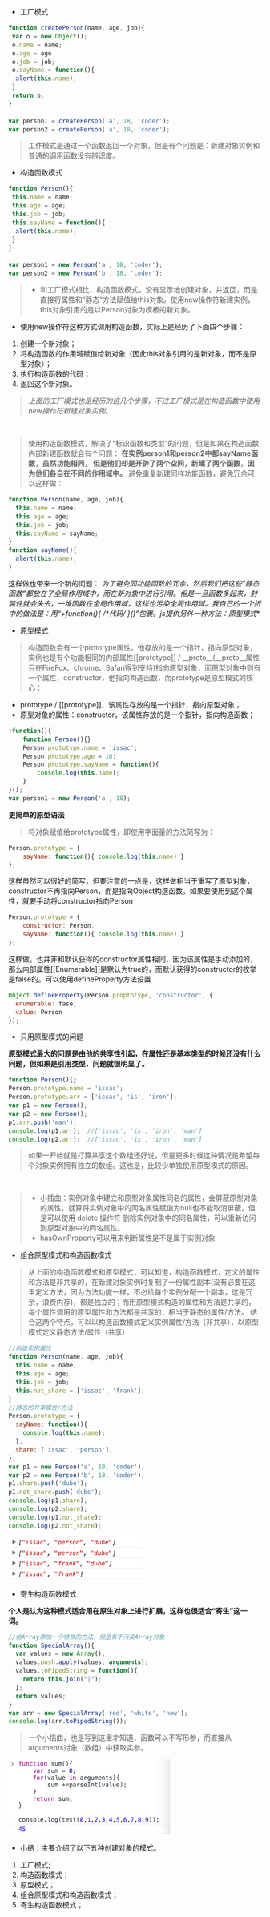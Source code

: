- 工厂模式

```js
function createPerson(name, age, job){
 var o = new Object();
 o.name = name;
 o.age = age
 o.job = job;
 o.sayName = function(){
  alert(this.name);
 }
 return o;
}

var person1 = createPerson('a', 18, 'coder');
var person2 = createPerson('a', 18, 'coder');
```

>工作模式是通过一个函数返回一个对象，但是有个问题是：新建对象实例和普通的调用函数没有辨识度。

- 构造函数模式

```js
function Person(){
 this.name = name;
 this.age = age;
 this.job = job;
 this.sayName = function(){
  alert(this.name); 
 }
}

var person1 = new Person('a', 18, 'coder');
var person2 = new Person('b', 18, 'coder');
```
>- 和工厂模式相比，构造函数模式，没有显示地创建对象，并返回，而是直接将属性和“静态“方法赋值给this对象。使用new操作符新建实例，this对象引用的是以Person对象为模板的新对象。
- 使用new操作符这种方式调用构造函数，实际上是经历了下面四个步骤：
 1. 创建一个新对象；
 2. 将构造函数的作用域赋值给新对象（因此this对象引用的是新对象，而不是原型对象）；
 3. 执行构造函数的代码；
 4. 返回这个新对象。

>*上面的工厂模式也是经历的这几个步骤，不过工厂模式是在构造函数中使用new操作符新建对象实例。*

&nbsp;

>使用构造函数模式，解决了“标识函数和类型”的问题，但是如果在构造函数内部新建函数就会有个问题：
**在实例person1和person2中都sayName函数，虽然功能相同，
但是他们却是开辟了两个空间，新建了两个函数，因为他们各自在不同的作用域中。**
避免重复新建同样功能函数，避免冗余可以这样做：
```js
function Person(name, age, job){
  this.name = name;
  this.age = age;
  this.job = job;
  this.sayName = sayName;
}
function sayName(){
  alert(this.name);
}
```
这样做也带来一个新的问题：
**为了避免同功能函数的冗余，然后我们把这些”静态函数”都放在了全局作用域中，而在新对象中进行引用。但是一旦函数多起来，封装性就会失去，一堆函数在全局作用域，这样也污染全局作用域。我自己的一个折中的做法是：用“+function(){ /\*代码*/ }()”包裹。js提供另外一种方法：_原型模式_**

 
- 原型模式

>构造函数会有一个prototype属性，他存放的是一个指针，指向原型对象，实例也是有个功能相同的内部属性[[prototype]] / \_\_proto__(\_\_proto__属性只在FireFox、chrome、Safari得到支持)指向原型对象，而原型对象中则有一个属性，constructor，他指向构造函数，而prototype是原型模式的核心：
- prototype / [[prototype]]，该属性存放的是一个指针，指向原型对象；
- 原型对象的属性：constructor，该属性存放的是一个指针，指向构造函数；

```js
+function(){
	function Person(){}
	Person.prototype.name = 'issac';
	Person.prototype.age = 18;
	Person.prototype.sayName = function(){
		console.log(this.name);
	}
}();
var person1 = new Person('a', 18);
```
**更简单的原型语法**
>将对象赋值给prototype属性，即使用字面量的方法简写为：
```js
Person.prototype = {
    sayName: function(){ console.log(this.name) }
};
```
这样虽然可以很好的简写，但要注意的一点是，这样做相当于重写了原型对象，constructor不再指向Person，而是指向Object构造函数。如果要使用到这个属性，就要手动将constructor指向Person
```js
Person.prototype = {
    constructor: Person,
    sayName: function(){ console.log(this.name) }
};
```
这样做，也并非和默认获得的constructor属性相同，因为该属性是手动添加的，那么内部属性[[Enumerable]]是默认为true的，而默认获得的constructor的枚举是false的。可以使用defineProperty方法设置
```js
Object.defineProperty(Person.proptotype, 'constructor', {
  enumerable: fase,
  value: Person
});
```

- 只用原型模式的问题

**原型模式最大的问题是由他的共享性引起，在属性还是基本类型的时候还没有什么问题，但如果是引用类型，问题就很明显了。**
```js
function Person(){}
Person.prototype.name = 'issac';
Person.prototype.arr = ['issac', 'is', 'iron'];
var p1 = new Person();
var p2 = new Person();
p1.arr.push('man');
console.log(p1.arr);  //['issac', 'is', 'iron', 'man']
console.log(p2.arr);  //['issac', 'is', 'iron', 'man']
```
>如果一开始就是打算共享这个数组还好说，但是更多时候这种情况是希望每个对象实例拥有独立的数组。这也是，比较少单独使用原型模式的原因。

&nbsp;
> - 小插曲：实例对象中建立和原型对象属性同名的属性，会屏蔽原型对象的属性，就算将实例对象中的同名属性赋值为null也不能取消屏蔽，但是可以使用 delete 操作符 删除实例对象中的同名属性，可以重新访问到原型对象中的同名属性。
&nbsp;
> - hasOwnProperty可以用来判断属性是不是属于实例对象

- 组合原型模式和构造函数模式

>从上面的构造函数模式和原型模式，可以知道，构造函数模式，定义的属性和方法是非共享的，在新建对象实例时复制了一份属性副本(没有必要在这里定义方法，因为方法功能一样，不必给每个实例分配一个副本，这是冗余，浪费内存)，都是独立的；而用原型模式构造的属性和方法是共享的，每个属性调用的原型属性和方法都是共享的，相当于静态的属性/方法。
结合这两个特点，可以以构造函数模式定义实例属性/方法（非共享），以原型模式定义静态方法/属性（共享）

```js
//构造实例属性
function Person(name, age, job){
  this.name = name;
  this.age = age;
  this.job = job;
  this.not_share = ['issac', 'frank'];
}
//静态的共享属性/方法
Person.prototype = {
  sayName: function(){
    console.log(this.name);
  },
  share: ['issac', 'person'],
};
var p1 = new Person('a', 18, 'coder');
var p2 = new Person('b', 18, 'coder');
p1.share.push('dube');
p1.not_share.push('dube');
console.log(p1.share);
console.log(p2.share);
console.log(p1.not_share);
console.log(p2.not_share);
```

<img src="./asset/2838289-cbf09eba34a5fef8.png" alt="JavaScript创建对象的多种模式"/>

- 寄生构造函数模式

**个人是认为这种模式适合用在原生对象上进行扩展，这样也很适合“寄生”这一词。**

```js
//给Array添加一个特殊的方法，但是有不污染Array对象
function SpecialArray(){
  var values = new Array();
  values.push.apply(values, arguments);
  values.toPipedString = function(){
    return this.join("|");
  };
  return values;
}
var arr = new SpecialArray('red', 'white', 'new');
console.log(arr.toPipedString());
```
>一个小插曲，也是写到这里才知道，函数可以不写形参，而直接从arguments对象（数组）中获取实参。

<img src="./asset/2838289-f07fc44919e0c0f6.png" alt="JavaScript创建对象的多种模式"/>


- 小结：主要介绍了以下五种创建对象的模式。

 1. 工厂模式;
 2. 构造函数模式；
 3. 原型模式；
 4. 组合原型模式和构造函数模式；
 5. 寄生构造函数模式；
